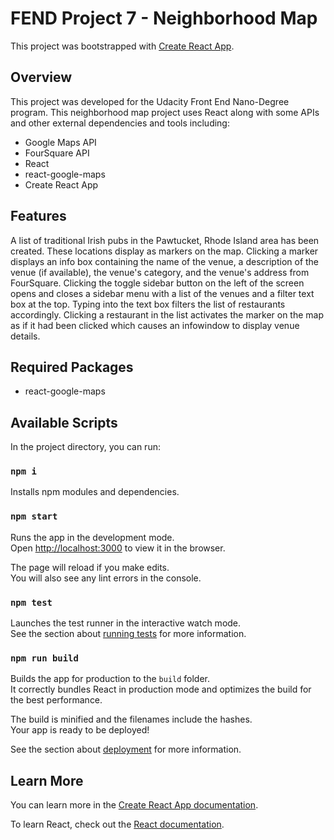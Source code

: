 # FEND Project 7 - Neighborhood Map

This project was bootstrapped with [Create React App](https://github.com/facebook/create-react-app).

## Overview
This project was developed for the Udacity Front End Nano-Degree program. This neighborhood map project uses React along with some APIs and other external dependencies and tools including:

* Google Maps API
* FourSquare API
* React
* react-google-maps 
* Create React App

## Features
A list of traditional Irish pubs in the Pawtucket, Rhode Island area has been created. These locations display as markers on the map. Clicking a marker displays an info box containing the name of the venue, a description of the venue (if available), the venue's category, and the venue's address from FourSquare. Clicking the toggle sidebar button on the left of the screen opens and closes a sidebar menu with a list of the venues and a filter text box at the top. Typing into the text box filters the list of restaurants accordingly. Clicking a restaurant in the list activates the marker on the map as if it had been clicked which causes an infowindow to display venue details. 

## Required Packages

* react-google-maps

## Available Scripts

In the project directory, you can run:

### `npm i`

Installs npm modules and dependencies.

### `npm start`

Runs the app in the development mode.<br>
Open [http://localhost:3000](http://localhost:3000) to view it in the browser.

The page will reload if you make edits.<br>
You will also see any lint errors in the console.

### `npm test`

Launches the test runner in the interactive watch mode.<br>
See the section about [running tests](https://facebook.github.io/create-react-app/docs/running-tests) for more information.

### `npm run build`

Builds the app for production to the `build` folder.<br>
It correctly bundles React in production mode and optimizes the build for the best performance.

The build is minified and the filenames include the hashes.<br>
Your app is ready to be deployed!

See the section about [deployment](https://facebook.github.io/create-react-app/docs/deployment) for more information.

## Learn More

You can learn more in the [Create React App documentation](https://facebook.github.io/create-react-app/docs/getting-started).

To learn React, check out the [React documentation](https://reactjs.org/).
